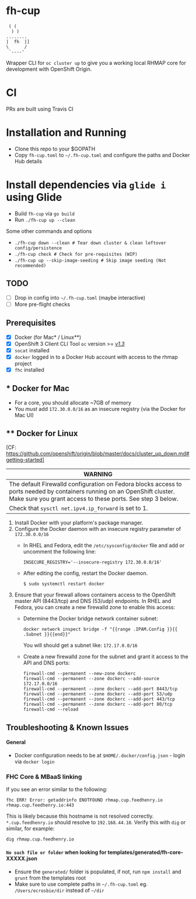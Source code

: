 # fh-cup
```
 ( (
  ) )
........
|  fh  |]
\      /
 `----'
```

Wrapper CLI for `oc cluster up` to give you a working local RHMAP core for development with OpenShift Origin.

# CI
PRs are built using Travis CI

# Installation and Running

* Clone this repo to your $GOPATH
* Copy `fh-cup.toml` to `~/.fh-cup.toml` and configure the paths and Docker Hub details
# Install dependencies via `glide i` using Glide
* Build `fh-cup` via `go build`
* Run `./fh-cup up --clean`

Some other commands and options

* `./fh-cup down --clean # Tear down cluster & clean leftover config/persistence`
* `./fh-cup check # Check for pre-requisites (WIP)`
* `./fh-cup up --skip-image-seeding # Skip image seeding (Not recommended)` 

## TODO
- [ ] Drop in config into `~/.fh-cup.toml` (maybe interactive)
- [ ] More pre-flight checks

## Prerequisites

- [x] Docker (for Mac* / Linux**)
- [x] OpenShift 3 Client CLI Tool `oc` version >= *[v1.3](https://github.com/openshift/origin/releases/tag/v1.3.1)*
- [x] `socat` installed
- [x] `docker` logged in to a Docker Hub account with access to the rhmap project
- [x] `fhc` installed

## * Docker for Mac
- For a core, you should allocate ~7GB of memory
- You *must* add `172.30.0.0/16` as an insecure registry (via the Docker for Mac UI)

## ** Docker for Linux

[CF: https://github.com/openshift/origin/blob/master/docs/cluster_up_down.md#getting-started]

| WARNING |
| ------- |
| The default Firewalld configuration on Fedora blocks access to ports needed by containers running on an OpenShift cluster. Make sure you grant access to these ports. See step 3 below. |
| Check that `sysctl net.ipv4.ip_forward` is set to 1. |

1. Install Docker with your platform's package manager.
2. Configure the Docker daemon with an insecure registry parameter of `172.30.0.0/16`
   - In RHEL and Fedora, edit the `/etc/sysconfig/docker` file and add or uncomment the following line:
     ```
     INSECURE_REGISTRY='--insecure-registry 172.30.0.0/16'
     ```

   - After editing the config, restart the Docker daemon.
     ```
     $ sudo systemctl restart docker
     ```
3. Ensure that your firewall allows containers access to the OpenShift master API (8443/tcp) and DNS (53/udp) endpoints.
   In RHEL and Fedora, you can create a new firewalld zone to enable this access:
   - Determine the Docker bridge network container subnet:
     ```
     docker network inspect bridge -f "{{range .IPAM.Config }}{{ .Subnet }}{{end}}"
     ```
     You will should get a subnet like: ```172.17.0.0/16```

   - Create a new firewalld zone for the subnet and grant it access to the API and DNS ports:
     ```
     firewall-cmd --permanent --new-zone dockerc
     firewall-cmd --permanent --zone dockerc --add-source 172.17.0.0/16
     firewall-cmd --permanent --zone dockerc --add-port 8443/tcp
     firewall-cmd --permanent --zone dockerc --add-port 53/udp
     firewall-cmd --permanent --zone dockerc --add-port 443/tcp
     firewall-cmd --permanent --zone dockerc --add-port 80/tcp
     firewall-cmd --reload
     ```

## Troubleshooting & Known Issues

#### General

* Docker configuration needs to be at `$HOME/.docker/config.json` - login via `docker login`

### FHC Core & MBaaS linking

If you see an error similar to the following:

```
fhc ERR! Error: getaddrinfo ENOTFOUND rhmap.cup.feedhenry.io rhmap.cup.feedhenry.io:443
```

This is likely because this hostname is not resolved correctly. `*.cup.feedhenry.io` should resolve to `192.168.44.10`. Verify this with `dig` or similar, for example:

```
dig rhmap.cup.feedhenry.io
```

#### `No such file or folder` when looking for templates/generated/fh-core-XXXXX.json

* Ensure the `generated/` folder is populated, if not, run `npm install` and `grunt` from the templates root
* Make sure to use complete paths in `~/.fh-cup.toml` eg. `/Users/ecrosbie/dir` instead of `~/dir`
